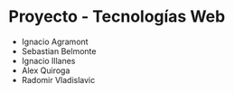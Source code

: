 # Proyecto - Tecnologías Web

- Ignacio Agramont
- Sebastian Belmonte
- Ignacio Illanes
- Alex Quiroga
- Radomir Vladislavic
